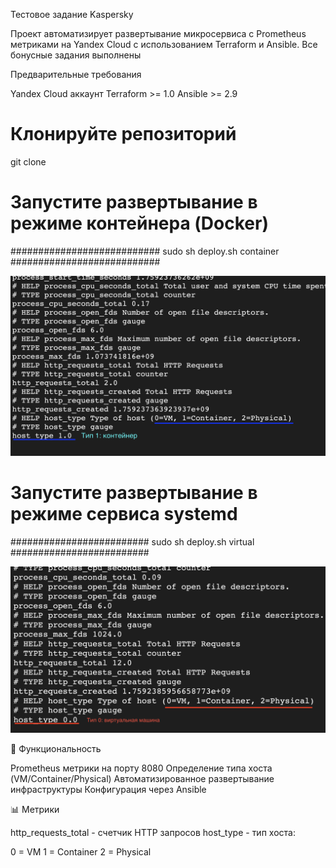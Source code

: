 Тестовое задание Kaspersky

Проект автоматизирует развертывание микросервиса с Prometheus метриками на Yandex Cloud с использованием Terraform и Ansible.
Все бонусные задания выполнены

Предварительные требования

Yandex Cloud аккаунт
Terraform >= 1.0
Ansible >= 2.9

# Клонируйте репозиторий
git clone [<repository-url>](https://github.com/veritateal-pixel/test-kaspersky)

# Запустите развертывание в режиме контейнера (Docker)

###########################
sudo sh deploy.sh container
###########################

![Container](./images/container.png)

# Запустите развертывание в режиме сервиса systemd

#########################
sudo sh deploy.sh virtual
#########################

![Container](./images/virt.png)


🔧 Функциональность

Prometheus метрики на порту 8080
Определение типа хоста (VM/Container/Physical)
Автоматизированное развертывание инфраструктуры
Конфигурация через Ansible

📊 Метрики

http_requests_total - счетчик HTTP запросов
host_type - тип хоста:

0 = VM
1 = Container
2 = Physical
